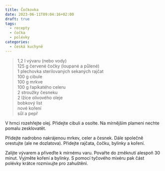 ```yaml
---
title: Čočkovka
date: 2023-06-11T09:04:16+02:00
draft: true
tags:
  - recepty
  - čočka
  - polévky
categories:
  - česká kuchyně
---
```


> 1,2 l vývaru (nebo vody)  
> 125 g červené čočky (loupané a půlené)  
> 1 plechovka sterilovaných sekaných rajčat  
> 100 g cibule  
> 100 g mrkve  
> 100 g řapíkatého celeru  
> 2 stroužky česneku  
> 2 lžíce olivového oleje  
> bobkový list  
> nové koření  
> sůl a pepř  

V hrnci rozehřejte olej. Přidejte cibuli a osolte. Na mírnějším plameni nechte pomalu zesklovatět.

Přidejte nadrobno nakrájenou mrkev, celer a česnek. Dále společně orestujte (ale ne dozlatova). Přidejte rajčata, čočku, bylinky a koření.

Zalijte vývarem a přiveďte k mírnému varu. Povařte do změknutí alespoň 30 minut. Vyjměte koření a bylinky. S pomocí tyčového mixéru pak část polévky krátce rozmixujte pro zahuštění.
